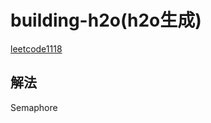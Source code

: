 # building-h2o(h2o生成)

[leetcode1118]( https://leetcode-cn.com/problems/building-h2o/)

## 解法

Semaphore